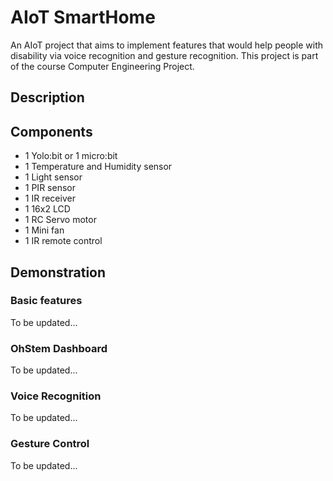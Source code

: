 # AIoT SmartHome
An AIoT project that aims to implement features that would help people with disability via voice recognition and gesture recognition. This project is part of the course Computer Engineering Project.

## Description

## Components
- 1 Yolo:bit or 1 micro:bit
- 1 Temperature and Humidity sensor
- 1 Light sensor
- 1 PIR sensor
- 1 IR receiver
- 1 16x2 LCD
- 1 RC Servo motor
- 1 Mini fan
- 1 IR remote control

## Demonstration
### Basic features
To be updated...
### OhStem Dashboard
To be updated...
### Voice Recognition
To be updated...
### Gesture Control
To be updated...
